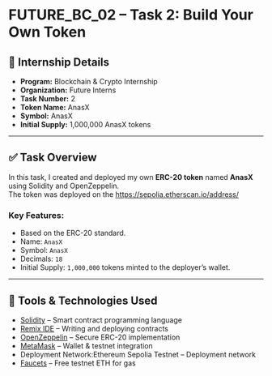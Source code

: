 # FUTURE_BC_02 – Task 2: Build Your Own Token  

## 📌 Internship Details  
- **Program:** Blockchain & Crypto Internship  
- **Organization:** Future Interns  
- **Task Number:** 2  
- **Token Name:** AnasX  
- **Symbol:** AnasX  
- **Initial Supply:** 1,000,000 AnasX tokens  

---

## ✅ Task Overview  
In this task, I created and deployed my own **ERC-20 token** named **AnasX** using Solidity and OpenZeppelin.  
The token was deployed on the https://sepolia.etherscan.io/address/  

### Key Features:  
- Based on the ERC-20 standard.  
- Name: `AnasX`  
- Symbol: `AnasX`  
- Decimals: `18`  
- Initial Supply: `1,000,000` tokens minted to the deployer’s wallet.  

---

## 🔧 Tools & Technologies Used  
- [Solidity](https://soliditylang.org/) – Smart contract programming language  
- [Remix IDE](https://remix.ethereum.org/) – Writing and deploying contracts  
- [OpenZeppelin](https://openzeppelin.com/contracts/) – Secure ERC-20 implementation  
- [MetaMask](https://metamask.io/) – Wallet & testnet integration  
- Deployment Network:Ethereum Sepolia Testnet  – Deployment network  
- [Faucets](https://cloud.google.com/application/web3/faucet/ethereum/sepolia/) – Free testnet ETH for gas  
